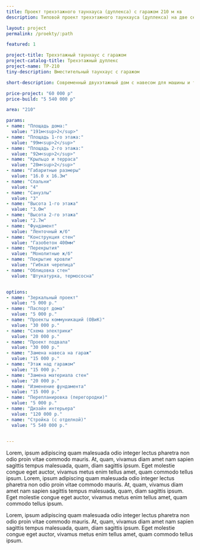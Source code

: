 ```yaml
---
title: Проект трехэтажного таунхауса (дуплекса) с гаражом 210 м кв
description: Типовой проект трехэтажного таунхауса (дуплекса) на две семьи с гаражом, из кирпича, газобетона или пеноблока. Площадь секции&#58; 210 м.кв.

layout: project
permalink: /proekty/:path

featured: 1

project-title: Трехэтажный таунхаус с гаражом
project-catalog-title: Трехэтажный дуплекс
project-name: TP-210
tiny-description: Вместительный таунхаус с гаражом

short-description: Современный двухэтажный дом с навесом для машины и террасой. Просторная гостиная позволит собраться всей семьей за праздничным столом, а после вкусного ужина выйти на террасу, завернуться в плед, пить горячий чай и любоваться красивым видом на сад.

price-project: "60 000 р"
price-build: "5 540 000 р"

area: "210"

params:
- name: "Площадь дома:"
  value: "191м<sup>2</sup>"
- name: "Площадь 1-го этажа:"
  value: "99м<sup>2</sup>"
- name: "Площадь 2-го этажа:"
  value: "92м<sup>2</sup>"
- name: "Крыльцо и терраса"
  value: "28м<sup>2</sup>"
- name: "Габаритные размеры"
  value: "16.0 x 16.3м"
- name: "Спальни"
  value: "4"
- name: "Санузлы"
  value: "3"
- name: "Высота 1-го этажа"
  value: "3.0м"
- name: "Высота 2-го этажа"
  value: "2.7м"
- name: "Фундамент"
  value: "Ленточный ж/б"
- name: "Конструкция стен"
  value: "Газобетон 400мм"
- name: "Перекрытия"
  value: "Монолитные ж/б"
- name: "Покрытие кровли"
  value: "Гибкая черепица"
- name: "Облицовка стен"
  value: "Штукатурка, термососна"


options:
- name: "Зеркальный проект"
  value: "5 000 р."
- name: "Паспорт дома"
  value: "5 000 р."
- name: "Проекты коммуникаций (ОВиК)"
  value: "30 000 р."
- name: "Схема электрики"
  value: "20 000 р."
- name: "Проект подвала"
  value: "30 000 р."
- name: "Замена навеса на гараж"
  value: "15 000 р."
- name: "Этаж над гаражом"
  value: "15 000 р."
- name: "Замена материала стен"
  value: "20 000 р."
- name: "Изменение фундамента"
  value: "15 000 р."
- name: "Перепланировка (перегородки)"
  value: "5 000 р."
- name: "Дизайн интерьера"
  value: "120 000 р."
- name: "Стройка (с отделкой)"
  value: "5 540 000 р."

  
---
```


Lorem, ipsum adipiscing quam malesuada odio integer lectus pharetra non odio proin vitae commodo mauris. At, quam, vivamus diam amet nam sapien sagittis tempus malesuada, quam, diam sagittis ipsum. Eget molestie congue eget auctor, vivamus metus enim tellus amet, quam commodo tellus ipsum. Lorem, ipsum adipiscing quam malesuada odio integer lectus pharetra non odio proin vitae commodo mauris. At, quam, vivamus diam amet nam sapien sagittis tempus malesuada, quam, diam sagittis ipsum. Eget molestie congue eget auctor, vivamus metus enim tellus amet, quam commodo tellus ipsum.

Lorem, ipsum adipiscing quam malesuada odio integer lectus pharetra non odio proin vitae commodo mauris. At, quam, vivamus diam amet nam sapien sagittis tempus malesuada, quam, diam sagittis ipsum. Eget molestie congue eget auctor, vivamus metus enim tellus amet, quam commodo tellus ipsum.								